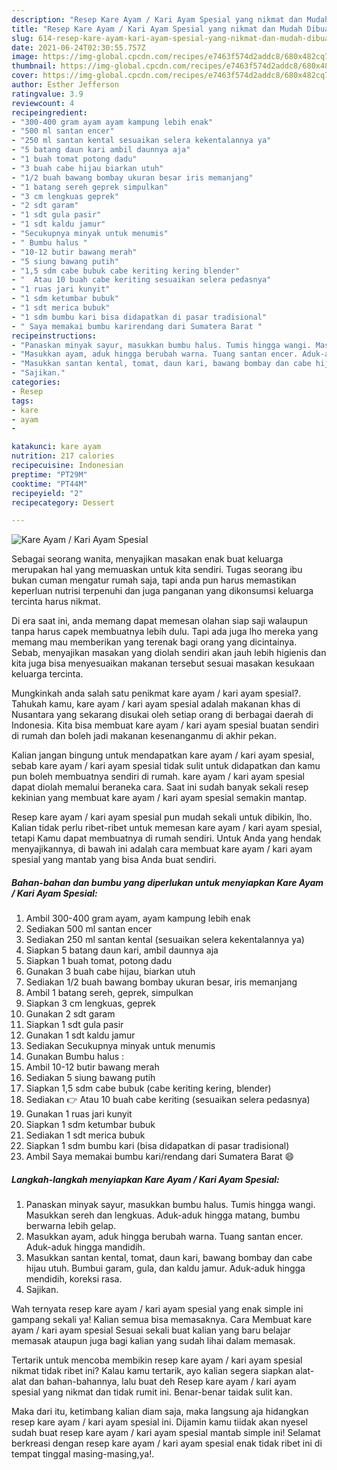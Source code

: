 ```yaml
---
description: "Resep Kare Ayam / Kari Ayam Spesial yang nikmat dan Mudah Dibuat"
title: "Resep Kare Ayam / Kari Ayam Spesial yang nikmat dan Mudah Dibuat"
slug: 614-resep-kare-ayam-kari-ayam-spesial-yang-nikmat-dan-mudah-dibuat
date: 2021-06-24T02:30:55.757Z
image: https://img-global.cpcdn.com/recipes/e7463f574d2addc8/680x482cq70/kare-ayam-kari-ayam-spesial-foto-resep-utama.jpg
thumbnail: https://img-global.cpcdn.com/recipes/e7463f574d2addc8/680x482cq70/kare-ayam-kari-ayam-spesial-foto-resep-utama.jpg
cover: https://img-global.cpcdn.com/recipes/e7463f574d2addc8/680x482cq70/kare-ayam-kari-ayam-spesial-foto-resep-utama.jpg
author: Esther Jefferson
ratingvalue: 3.9
reviewcount: 4
recipeingredient:
- "300-400 gram ayam ayam kampung lebih enak"
- "500 ml santan encer"
- "250 ml santan kental sesuaikan selera kekentalannya ya"
- "5 batang daun kari ambil daunnya aja"
- "1 buah tomat potong dadu"
- "3 buah cabe hijau biarkan utuh"
- "1/2 buah bawang bombay ukuran besar iris memanjang"
- "1 batang sereh geprek simpulkan"
- "3 cm lengkuas geprek"
- "2 sdt garam"
- "1 sdt gula pasir"
- "1 sdt kaldu jamur"
- "Secukupnya minyak untuk menumis"
- " Bumbu halus "
- "10-12 butir bawang merah"
- "5 siung bawang putih"
- "1,5 sdm cabe bubuk cabe keriting kering blender"
- "  Atau 10 buah cabe keriting sesuaikan selera pedasnya"
- "1 ruas jari kunyit"
- "1 sdm ketumbar bubuk"
- "1 sdt merica bubuk"
- "1 sdm bumbu kari bisa didapatkan di pasar tradisional"
- " Saya memakai bumbu karirendang dari Sumatera Barat "
recipeinstructions:
- "Panaskan minyak sayur, masukkan bumbu halus. Tumis hingga wangi. Masukkan sereh dan lengkuas. Aduk-aduk hingga matang, bumbu berwarna lebih gelap."
- "Masukkan ayam, aduk hingga berubah warna. Tuang santan encer. Aduk-aduk hingga mandidih."
- "Masukkan santan kental, tomat, daun kari, bawang bombay dan cabe hijau utuh. Bumbui garam, gula, dan kaldu jamur. Aduk-aduk hingga mendidih, koreksi rasa."
- "Sajikan."
categories:
- Resep
tags:
- kare
- ayam
- 

katakunci: kare ayam  
nutrition: 217 calories
recipecuisine: Indonesian
preptime: "PT29M"
cooktime: "PT44M"
recipeyield: "2"
recipecategory: Dessert

---
```



![Kare Ayam / Kari Ayam Spesial](https://img-global.cpcdn.com/recipes/e7463f574d2addc8/680x482cq70/kare-ayam-kari-ayam-spesial-foto-resep-utama.jpg)

Sebagai seorang wanita, menyajikan masakan enak buat keluarga merupakan hal yang memuaskan untuk kita sendiri. Tugas seorang ibu bukan cuman mengatur rumah saja, tapi anda pun harus memastikan keperluan nutrisi terpenuhi dan juga panganan yang dikonsumsi keluarga tercinta harus nikmat.

Di era  saat ini, anda memang dapat memesan olahan siap saji walaupun tanpa harus capek membuatnya lebih dulu. Tapi ada juga lho mereka yang memang mau memberikan yang terenak bagi orang yang dicintainya. Sebab, menyajikan masakan yang diolah sendiri akan jauh lebih higienis dan kita juga bisa menyesuaikan makanan tersebut sesuai masakan kesukaan keluarga tercinta. 



Mungkinkah anda salah satu penikmat kare ayam / kari ayam spesial?. Tahukah kamu, kare ayam / kari ayam spesial adalah makanan khas di Nusantara yang sekarang disukai oleh setiap orang di berbagai daerah di Indonesia. Kita bisa membuat kare ayam / kari ayam spesial buatan sendiri di rumah dan boleh jadi makanan kesenanganmu di akhir pekan.

Kalian jangan bingung untuk mendapatkan kare ayam / kari ayam spesial, sebab kare ayam / kari ayam spesial tidak sulit untuk didapatkan dan kamu pun boleh membuatnya sendiri di rumah. kare ayam / kari ayam spesial dapat diolah memalui beraneka cara. Saat ini sudah banyak sekali resep kekinian yang membuat kare ayam / kari ayam spesial semakin mantap.

Resep kare ayam / kari ayam spesial pun mudah sekali untuk dibikin, lho. Kalian tidak perlu ribet-ribet untuk memesan kare ayam / kari ayam spesial, tetapi Kamu dapat membuatnya di rumah sendiri. Untuk Anda yang hendak menyajikannya, di bawah ini adalah cara membuat kare ayam / kari ayam spesial yang mantab yang bisa Anda buat sendiri.

<!--inarticleads1-->

##### Bahan-bahan dan bumbu yang diperlukan untuk menyiapkan Kare Ayam / Kari Ayam Spesial:

1. Ambil 300-400 gram ayam, ayam kampung lebih enak
1. Sediakan 500 ml santan encer
1. Sediakan 250 ml santan kental (sesuaikan selera kekentalannya ya)
1. Siapkan 5 batang daun kari, ambil daunnya aja
1. Siapkan 1 buah tomat, potong dadu
1. Gunakan 3 buah cabe hijau, biarkan utuh
1. Sediakan 1/2 buah bawang bombay ukuran besar, iris memanjang
1. Ambil 1 batang sereh, geprek, simpulkan
1. Siapkan 3 cm lengkuas, geprek
1. Gunakan 2 sdt garam
1. Siapkan 1 sdt gula pasir
1. Gunakan 1 sdt kaldu jamur
1. Sediakan Secukupnya minyak untuk menumis
1. Gunakan  Bumbu halus :
1. Ambil 10-12 butir bawang merah
1. Sediakan 5 siung bawang putih
1. Siapkan 1,5 sdm cabe bubuk (cabe keriting kering, blender)
1. Sediakan  👉 Atau 10 buah cabe keriting (sesuaikan selera pedasnya)
1. Gunakan 1 ruas jari kunyit
1. Siapkan 1 sdm ketumbar bubuk
1. Sediakan 1 sdt merica bubuk
1. Siapkan 1 sdm bumbu kari (bisa didapatkan di pasar tradisional)
1. Ambil  Saya memakai bumbu kari/rendang dari Sumatera Barat 😄




<!--inarticleads2-->

##### Langkah-langkah menyiapkan Kare Ayam / Kari Ayam Spesial:

1. Panaskan minyak sayur, masukkan bumbu halus. Tumis hingga wangi. Masukkan sereh dan lengkuas. Aduk-aduk hingga matang, bumbu berwarna lebih gelap.
1. Masukkan ayam, aduk hingga berubah warna. Tuang santan encer. Aduk-aduk hingga mandidih.
1. Masukkan santan kental, tomat, daun kari, bawang bombay dan cabe hijau utuh. Bumbui garam, gula, dan kaldu jamur. Aduk-aduk hingga mendidih, koreksi rasa.
1. Sajikan.




Wah ternyata resep kare ayam / kari ayam spesial yang enak simple ini gampang sekali ya! Kalian semua bisa memasaknya. Cara Membuat kare ayam / kari ayam spesial Sesuai sekali buat kalian yang baru belajar memasak ataupun juga bagi kalian yang sudah lihai dalam memasak.

Tertarik untuk mencoba membikin resep kare ayam / kari ayam spesial nikmat tidak ribet ini? Kalau kamu tertarik, ayo kalian segera siapkan alat-alat dan bahan-bahannya, lalu buat deh Resep kare ayam / kari ayam spesial yang nikmat dan tidak rumit ini. Benar-benar taidak sulit kan. 

Maka dari itu, ketimbang kalian diam saja, maka langsung aja hidangkan resep kare ayam / kari ayam spesial ini. Dijamin kamu tiidak akan nyesel sudah buat resep kare ayam / kari ayam spesial mantab simple ini! Selamat berkreasi dengan resep kare ayam / kari ayam spesial enak tidak ribet ini di tempat tinggal masing-masing,ya!.


